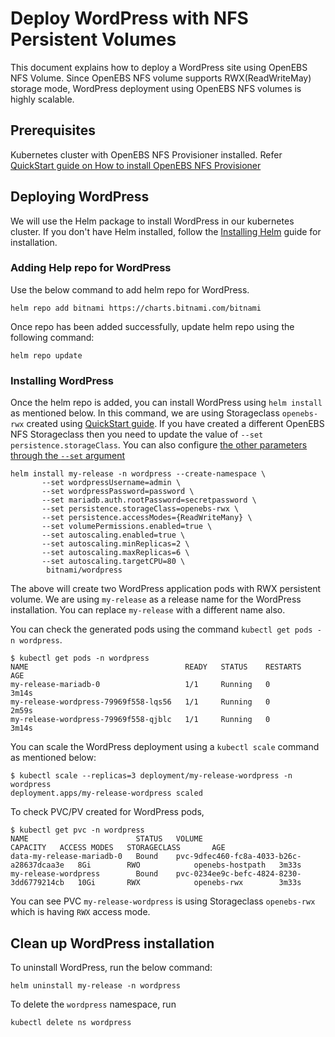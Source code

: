 # Deploy WordPress with NFS Persistent Volumes
This document explains how to deploy a WordPress site using OpenEBS NFS Volume. Since OpenEBS NFS volume supports RWX(ReadWriteMay) storage mode, WordPress deployment using OpenEBS NFS volumes is highly scalable.

## Prerequisites
Kubernetes cluster with OpenEBS NFS Provisioner installed. Refer [QuickStart guide on How to install OpenEBS NFS Provisioner](https://github.com/openebs/dynamic-nfs-provisioner/blob/develop/docs/intro.md#quickstart)

## Deploying WordPress
We will use the Helm package to install WordPress in our kubernetes cluster. If you don't have Helm installed, follow the [Installing Helm](https://helm.sh/docs/intro/install/) guide for installation.

### Adding Help repo for WordPress
Use the below command to add helm repo for WordPress.

```
helm repo add bitnami https://charts.bitnami.com/bitnami
```

Once repo has been added successfully, update helm repo using the following command:

```
helm repo update
```

### Installing WordPress
Once the helm repo is added, you can install WordPress using `helm install` as mentioned below. In this command, we are using Storageclass `openebs-rwx` created using [QuickStart guide](https://github.com/openebs/dynamic-nfs-provisioner/blob/develop/docs/intro.md#quickstart). If you have created a different OpenEBS NFS Storageclass then you need to update the value of `--set persistence.storageClass`.
You can also configure [the other parameters through the `--set` argument](https://github.com/bitnami/charts/tree/master/bitnami/wordpress#parameters)

```
helm install my-release -n wordpress --create-namespace \
       --set wordpressUsername=admin \
       --set wordpressPassword=password \
       --set mariadb.auth.rootPassword=secretpassword \
       --set persistence.storageClass=openebs-rwx \
       --set persistence.accessModes={ReadWriteMany} \
       --set volumePermissions.enabled=true \
       --set autoscaling.enabled=true \
       --set autoscaling.minReplicas=2 \
       --set autoscaling.maxReplicas=6 \
       --set autoscaling.targetCPU=80 \
        bitnami/wordpress
```

The above will create two WordPress application pods with RWX persistent volume. We are using `my-release` as a release name for the WordPress installation. You can replace `my-release` with a different name also.

You can check the generated pods using the command `kubectl get pods -n wordpress`.
```
$ kubectl get pods -n wordpress
NAME                                   READY   STATUS    RESTARTS   AGE
my-release-mariadb-0                   1/1     Running   0          3m14s
my-release-wordpress-79969f558-lqs56   1/1     Running   0          2m59s
my-release-wordpress-79969f558-qjblc   1/1     Running   0          3m14s
```

You can scale the WordPress deployment using a `kubectl scale` command as mentioned below:
```
$ kubectl scale --replicas=3 deployment/my-release-wordpress -n wordpress
deployment.apps/my-release-wordpress scaled
```

To check PVC/PV created for WordPress pods,
```
$ kubectl get pvc -n wordpress
NAME                        STATUS   VOLUME                                     CAPACITY   ACCESS MODES   STORAGECLASS       AGE
data-my-release-mariadb-0   Bound    pvc-9dfec460-fc8a-4033-b26c-a28637dcaa3e   8Gi        RWO            openebs-hostpath   3m33s
my-release-wordpress        Bound    pvc-0234ee9c-befc-4824-8230-3dd6779214cb   10Gi       RWX            openebs-rwx        3m33s
```

You can see PVC `my-release-wordpress` is using Storageclass `openebs-rwx` which is having `RWX` access mode.

## Clean up WordPress installation
To uninstall WordPress, run the below command:

```
helm uninstall my-release -n wordpress
```


To delete the `wordpress` namespace, run
```
kubectl delete ns wordpress
```
